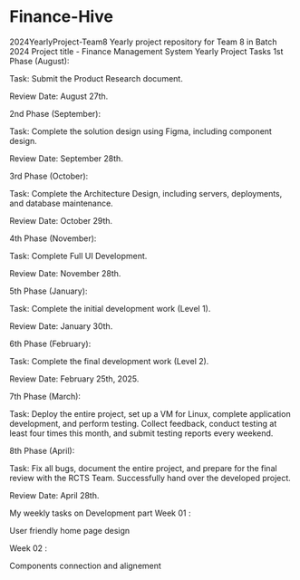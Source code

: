 # Finance-Hive
2024YearlyProject-Team8
Yearly project repository for Team 8 in Batch 2024
Project title - Finance Management System
Yearly Project Tasks
 1st Phase (August):

Task: Submit the Product Research document.

Review Date: August 27th.

 2nd Phase (September):

Task: Complete the solution design using Figma, including component design.

Review Date: September 28th.

 3rd Phase (October):

Task: Complete the Architecture Design, including servers, deployments, and database maintenance.

Review Date: October 29th.

 4th Phase (November):

Task: Complete Full UI Development.

Review Date: November 28th.

 5th Phase (January):

Task: Complete the initial development work (Level 1).

Review Date: January 30th.

 6th Phase (February):

Task: Complete the final development work (Level 2).

Review Date: February 25th, 2025.

 7th Phase (March):

Task: Deploy the entire project, set up a VM for Linux, complete application development, and perform testing. Collect feedback, conduct testing at least four times this month, and submit testing reports every weekend.

 8th Phase (April):

Task: Fix all bugs, document the entire project, and prepare for the final review with the RCTS Team. Successfully hand over the developed project.

Review Date: April 28th.

My weekly tasks on Development part
 Week 01 :

User friendly home page design

 Week 02 :

Components connection and alignement
